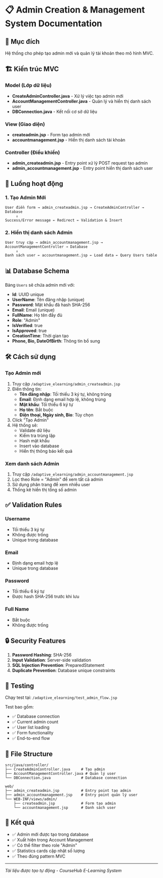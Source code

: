 # 📋 Admin Creation & Management System Documentation

## 🎯 Mục đích
Hệ thống cho phép tạo admin mới và quản lý tài khoản theo mô hình MVC.

## 🏗️ Kiến trúc MVC

### Model (Lớp dữ liệu)
- **CreateAdminController.java** - Xử lý việc tạo admin mới
- **AccountManagementController.java** - Quản lý và hiển thị danh sách user
- **DBConnection.java** - Kết nối cơ sở dữ liệu

### View (Giao diện)
- **createadmin.jsp** - Form tạo admin mới
- **accountmanagement.jsp** - Hiển thị danh sách tài khoản

### Controller (Điều khiển)
- **admin_createadmin.jsp** - Entry point xử lý POST request tạo admin
- **admin_accountmanagement.jsp** - Entry point hiển thị danh sách user

## 🔄 Luồng hoạt động

### 1. Tạo Admin Mới
```
User điền form → admin_createadmin.jsp → CreateAdminController → Database
     ↓
Success/Error message ← Redirect ← Validation & Insert
```

### 2. Hiển thị danh sách Admin
```
User truy cập → admin_accountmanagement.jsp → AccountManagementController → Database
     ↓
Danh sách user ← accountmanagement.jsp ← Load data ← Query Users table
```

## 📊 Database Schema
Bảng `Users` sẽ chứa admin mới với:
- **Id**: UUID unique
- **UserName**: Tên đăng nhập (unique)
- **Password**: Mật khẩu đã hash SHA-256
- **Email**: Email (unique)  
- **FullName**: Họ tên đầy đủ
- **Role**: "Admin"
- **IsVerified**: true
- **IsApproved**: true
- **CreationTime**: Thời gian tạo
- **Phone, Bio, DateOfBirth**: Thông tin bổ sung

## 🛠️ Cách sử dụng

### Tạo Admin mới
1. Truy cập `/adaptive_elearning/admin_createadmin.jsp`
2. Điền thông tin:
   - **Tên đăng nhập**: Tối thiểu 3 ký tự, không trùng
   - **Email**: Định dạng email hợp lệ, không trùng
   - **Mật khẩu**: Tối thiểu 6 ký tự
   - **Họ tên**: Bắt buộc
   - **Điện thoại, Ngày sinh, Bio**: Tùy chọn
3. Click "Tạo Admin"
4. Hệ thống sẽ:
   - Validate dữ liệu
   - Kiểm tra trùng lặp
   - Hash mật khẩu
   - Insert vào database
   - Hiển thị thông báo kết quả

### Xem danh sách Admin
1. Truy cập `/adaptive_elearning/admin_accountmanagement.jsp`
2. Lọc theo Role = "Admin" để xem tất cả admin
3. Sử dụng phân trang để xem nhiều user
4. Thống kê hiển thị tổng số admin

## ✅ Validation Rules

### Username
- Tối thiểu 3 ký tự
- Không được trống
- Unique trong database

### Email  
- Định dạng email hợp lệ
- Unique trong database

### Password
- Tối thiểu 6 ký tự
- Được hash SHA-256 trước khi lưu

### Full Name
- Bắt buộc
- Không được trống

## 🔒 Security Features

1. **Password Hashing**: SHA-256
2. **Input Validation**: Server-side validation
3. **SQL Injection Prevention**: PreparedStatement
4. **Duplicate Prevention**: Database unique constraints

## 🧪 Testing

Chạy test tại: `/adaptive_elearning/test_admin_flow.jsp`

Test bao gồm:
- ✅ Database connection
- ✅ Current admin count  
- ✅ User list loading
- ✅ Form functionality
- ✅ End-to-end flow

## 📁 File Structure
```
src/java/controller/
├── CreateAdminController.java     # Tạo admin
├── AccountManagementController.java # Quản lý user
└── DBConnection.java              # Database connection

web/
├── admin_createadmin.jsp          # Entry point tạo admin
├── admin_accountmanagement.jsp    # Entry point quản lý user
└── WEB-INF/views/admin/
    ├── createadmin.jsp            # Form tạo admin
    └── accountmanagement.jsp      # Danh sách user
```

## 🚀 Kết quả
- ✅ Admin mới được tạo trong database
- ✅ Xuất hiện trong Account Management
- ✅ Có thể filter theo role "Admin"
- ✅ Statistics cards cập nhật số lượng
- ✅ Theo đúng pattern MVC

---
*Tài liệu được tạo tự động - CourseHub E-Learning System*